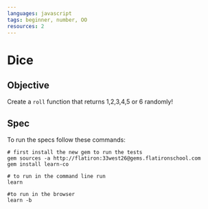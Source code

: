 ```yaml
---
languages: javascript
tags: beginner, number, OO
resources: 2
---
```


# Dice

## Objective

Create a `roll` function that returns 1,2,3,4,5 or 6 randomly!

## Spec

To run the specs follow these commands:
```shell
# first install the new gem to run the tests
gem sources -a http://flatiron:33west26@gems.flatironschool.com
gem install learn-co

# to run in the command line run
learn

#to run in the browser
learn -b
```
